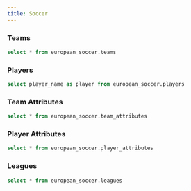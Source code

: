 ```yaml
---
title: Soccer
---
```


### Teams

```sql teams
select * from european_soccer.teams
```

<DataTable data={teams} />


### Players

```sql players
select player_name as player from european_soccer.players
```

<!-- <DataTable data={players} /> -->

<Dropdown data={players} name=player value=player>
    <DropdownOption value="%" valueLabel="All Players"/>
</Dropdown>


### Team Attributes

```sql team_attributes
select * from european_soccer.team_attributes
```

<!-- <DataTable data={team_attributes} /> -->


### Player Attributes

```sql player_attributes
select * from european_soccer.player_attributes
```

<!-- <DataTable data={player_attributes} /> -->


### Leagues

```sql leagues
select * from european_soccer.leagues
```

<!-- <DataTable data={leagues} /> -->
